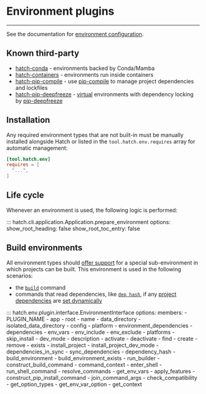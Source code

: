 # Environment plugins

-----

See the documentation for [environment configuration](../../config/environment/overview.md).

## Known third-party

- [hatch-conda](https://github.com/OldGrumpyViking/hatch-conda) - environments backed by Conda/Mamba
- [hatch-containers](https://github.com/ofek/hatch-containers) - environments run inside containers
- [hatch-pip-compile](https://github.com/juftin/hatch-pip-compile) - use [pip-compile](https://github.com/jazzband/pip-tools) to manage project dependencies and lockfiles
- [hatch-pip-deepfreeze](https://github.com/sbidoul/hatch-pip-deepfreeze) - [virtual](virtual.md) environments with dependency locking by [pip-deepfreeze](https://github.com/sbidoul/pip-deepfreeze)

## Installation

Any required environment types that are not built-in must be manually installed alongside Hatch or listed in the `tool.hatch.env.requires` array for automatic management:

```toml config-example
[tool.hatch.env]
requires = [
  "...",
]
```

## Life cycle

Whenever an environment is used, the following logic is performed:

::: hatch.cli.application.Application.prepare_environment
    options:
      show_root_heading: false
      show_root_toc_entry: false

## Build environments

All environment types should [offer support](#hatch.env.plugin.interface.EnvironmentInterface.build_environment) for a special sub-environment in which projects can be built. This environment is used in the following scenarios:

- the [`build`](../../cli/reference.md#hatch-build) command
- commands that read dependencies, like [`dep hash`](../../cli/reference.md#hatch-dep-hash), if any [project dependencies](../../config/metadata.md#dependencies) are [set dynamically](../../config/metadata.md#dynamic)

::: hatch.env.plugin.interface.EnvironmentInterface
    options:
      members:
      - PLUGIN_NAME
      - app
      - root
      - name
      - data_directory
      - isolated_data_directory
      - config
      - platform
      - environment_dependencies
      - dependencies
      - env_vars
      - env_include
      - env_exclude
      - platforms
      - skip_install
      - dev_mode
      - description
      - activate
      - deactivate
      - find
      - create
      - remove
      - exists
      - install_project
      - install_project_dev_mode
      - dependencies_in_sync
      - sync_dependencies
      - dependency_hash
      - build_environment
      - build_environment_exists
      - run_builder
      - construct_build_command
      - command_context
      - enter_shell
      - run_shell_command
      - resolve_commands
      - get_env_vars
      - apply_features
      - construct_pip_install_command
      - join_command_args
      - check_compatibility
      - get_option_types
      - get_env_var_option
      - get_context
